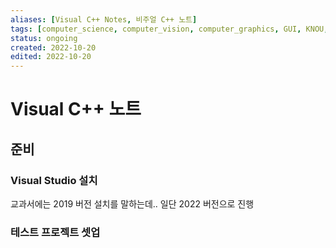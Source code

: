 ```yaml
---
aliases: [Visual C++ Notes, 비주얼 C++ 노트]
tags: [computer_science, computer_vision, computer_graphics, GUI, KNOU, study]
status: ongoing
created: 2022-10-20
edited: 2022-10-20
---
```


# Visual C++ 노트

## 준비

### Visual Studio 설치
교과서에는 2019 버전 설치를 말하는데.. 일단 2022 버전으로 진행

### 테스트 프로젝트 셋업
